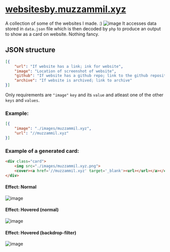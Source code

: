 
# [websitesby.muzzammil.xyz](https://websitesby.muzzammil.xyz)
A collection of some of the websites I made. :)
![image](https://user-images.githubusercontent.com/12321712/44597798-7c0bc000-a7ee-11e8-8d64-7b5bb9bd8f6f.png)
It accesses data stored in `data.json` file which is then decoded by `php` to produce an output to show as a card on website. Nothing fancy.
## JSON structure
```json
[{
	"url": "If website has a link; ink for website",
	"image": "Location of screenshot of website",
	"github": "If website has a github repo; link to the github repository",
	"archive": "If website is archived; link to archive"
}]
```
Only requirements are `"image"` `key` and its `value` and atleast one of the other `keys` and `values`.
### Example:
```json
[{
	"image": "./images/muzzammil.xyz",
	"url": "//muzzammil.xyz"
}]
```
### Example of a generated card:
```html
<div class="card">
    <img src="./images/muzzammil.xyz.png">
    <cover><a href='//muzzammil.xyz' target='_blank'><url></url></a></cover>
</div>
```
#### Effect: Normal
![image](https://user-images.githubusercontent.com/12321712/44614916-9758e880-a84b-11e8-95bc-67288d5e189b.png)
#### Effect: Hovered (normal)
![image](https://user-images.githubusercontent.com/12321712/44614925-f0288100-a84b-11e8-8363-19638ee9d26a.png)
#### Effect: Hovered (backdrop-filter)
![image](https://user-images.githubusercontent.com/12321712/44614920-b6577a80-a84b-11e8-885a-9fbd2468b7a5.png)
